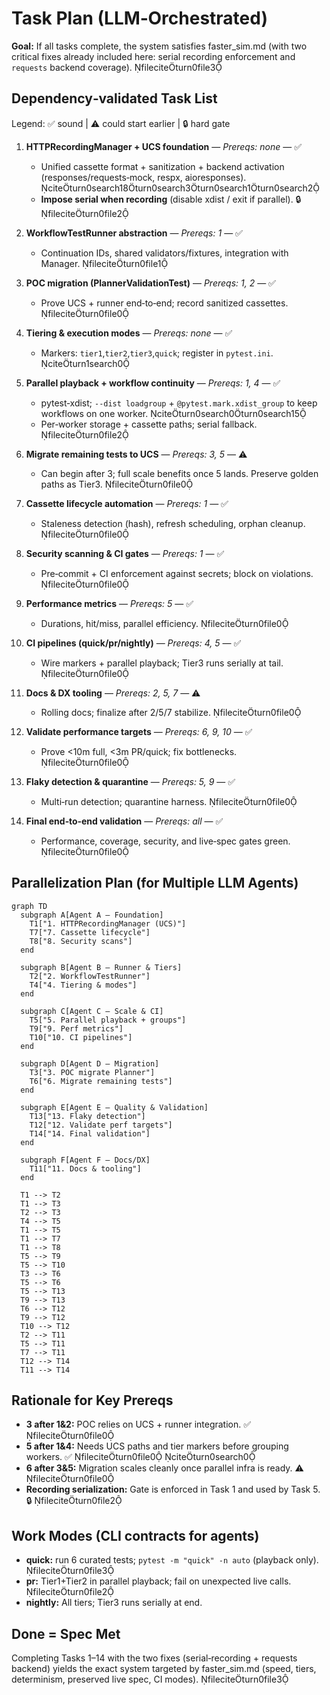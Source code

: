 # Task Plan (LLM‑Orchestrated)

**Goal:** If all tasks complete, the system satisfies faster_sim.md (with two critical fixes already included here: serial recording enforcement and `requests` backend coverage). fileciteturn0file3

## Dependency‑validated Task List
Legend: ✅ sound | ⚠️ could start earlier | 🔒 hard gate

1. **HTTPRecordingManager + UCS foundation** — *Prereqs: none* — ✅  
   - Unified cassette format + sanitization + backend activation (responses/requests‑mock, respx, aioresponses). citeturn0search18turn0search3turn0search1turn0search2  
   - **Impose serial when recording** (disable xdist / exit if parallel). 🔒 fileciteturn0file2

2. **WorkflowTestRunner abstraction** — *Prereqs: 1* — ✅  
   - Continuation IDs, shared validators/fixtures, integration with Manager. fileciteturn0file1

3. **POC migration (PlannerValidationTest)** — *Prereqs: 1, 2* — ✅  
   - Prove UCS + runner end‑to‑end; record sanitized cassettes. fileciteturn0file0

4. **Tiering & execution modes** — *Prereqs: none* — ✅  
   - Markers: `tier1`,`tier2`,`tier3`,`quick`; register in `pytest.ini`. citeturn1search0

5. **Parallel playback + workflow continuity** — *Prereqs: 1, 4* — ✅  
   - pytest‑xdist; `--dist loadgroup` + `@pytest.mark.xdist_group` to keep workflows on one worker. citeturn0search0turn0search15  
   - Per‑worker storage + cassette paths; serial fallback. fileciteturn0file2

6. **Migrate remaining tests to UCS** — *Prereqs: 3, 5* — ⚠️  
   - Can begin after 3; full scale benefits once 5 lands. Preserve golden paths as Tier3. fileciteturn0file0

7. **Cassette lifecycle automation** — *Prereqs: 1* — ✅  
   - Staleness detection (hash), refresh scheduling, orphan cleanup. fileciteturn0file0

8. **Security scanning & CI gates** — *Prereqs: 1* — ✅  
   - Pre‑commit + CI enforcement against secrets; block on violations. fileciteturn0file0

9. **Performance metrics** — *Prereqs: 5* — ✅  
   - Durations, hit/miss, parallel efficiency. fileciteturn0file0

10. **CI pipelines (quick/pr/nightly)** — *Prereqs: 4, 5* — ✅  
    - Wire markers + parallel playback; Tier3 runs serially at tail. fileciteturn0file0

11. **Docs & DX tooling** — *Prereqs: 2, 5, 7* — ⚠️  
    - Rolling docs; finalize after 2/5/7 stabilize. fileciteturn0file0

12. **Validate performance targets** — *Prereqs: 6, 9, 10* — ✅  
    - Prove <10m full, <3m PR/quick; fix bottlenecks. fileciteturn0file0

13. **Flaky detection & quarantine** — *Prereqs: 5, 9* — ✅  
    - Multi‑run detection; quarantine harness. fileciteturn0file0

14. **Final end‑to‑end validation** — *Prereqs: all* — ✅  
    - Performance, coverage, security, and live‑spec gates green. fileciteturn0file0

## Parallelization Plan (for Multiple LLM Agents)

```mermaid
graph TD
  subgraph A[Agent A — Foundation]
    T1["1. HTTPRecordingManager (UCS)"]
    T7["7. Cassette lifecycle"]
    T8["8. Security scans"]
  end

  subgraph B[Agent B — Runner & Tiers]
    T2["2. WorkflowTestRunner"]
    T4["4. Tiering & modes"]
  end

  subgraph C[Agent C — Scale & CI]
    T5["5. Parallel playback + groups"]
    T9["9. Perf metrics"]
    T10["10. CI pipelines"]
  end

  subgraph D[Agent D — Migration]
    T3["3. POC migrate Planner"]
    T6["6. Migrate remaining tests"]
  end

  subgraph E[Agent E — Quality & Validation]
    T13["13. Flaky detection"]
    T12["12. Validate perf targets"]
    T14["14. Final validation"]
  end

  subgraph F[Agent F — Docs/DX]
    T11["11. Docs & tooling"]
  end

  T1 --> T2
  T1 --> T3
  T2 --> T3
  T4 --> T5
  T1 --> T5
  T1 --> T7
  T1 --> T8
  T5 --> T9
  T5 --> T10
  T3 --> T6
  T5 --> T6
  T5 --> T13
  T9 --> T13
  T6 --> T12
  T9 --> T12
  T10 --> T12
  T2 --> T11
  T5 --> T11
  T7 --> T11
  T12 --> T14
  T11 --> T14
```

## Rationale for Key Prereqs
- **3 after 1&2:** POC relies on UCS + runner integration. ✅ fileciteturn0file0  
- **5 after 1&4:** Needs UCS paths and tier markers before grouping workers. ✅ fileciteturn0file0 citeturn0search0  
- **6 after 3&5:** Migration scales cleanly once parallel infra is ready. ⚠️ fileciteturn0file0  
- **Recording serialization:** Gate is enforced in Task 1 and used by Task 5. 🔒 fileciteturn0file2

## Work Modes (CLI contracts for agents)
- **quick:** run 6 curated tests; `pytest -m "quick" -n auto` (playback only). fileciteturn0file3  
- **pr:** Tier1+Tier2 in parallel playback; fail on unexpected live calls. fileciteturn0file2  
- **nightly:** All tiers; Tier3 runs serially at end.

## Done = Spec Met
Completing Tasks 1–14 with the two fixes (serial‑recording + requests backend) yields the exact system targeted by faster_sim.md (speed, tiers, determinism, preserved live spec, CI modes). fileciteturn0file3
